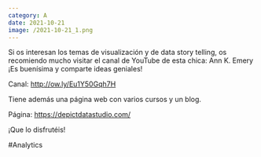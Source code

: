 ```yaml
--- 
category: A 
date: 2021-10-21 
image: /2021-10-21_1.png 
--- 
```


Si os interesan los temas de visualización y de data story telling, os recomiendo mucho visitar el canal de YouTube de esta chica: Ann K. Emery ¡Es buenísima y comparte ideas geniales!

Canal: http://ow.ly/Eu1Y50Gqh7H

Tiene además una página web con varios cursos y un blog.

Página: https://depictdatastudio.com/

¡Que lo disfrutéis!

#Analytics